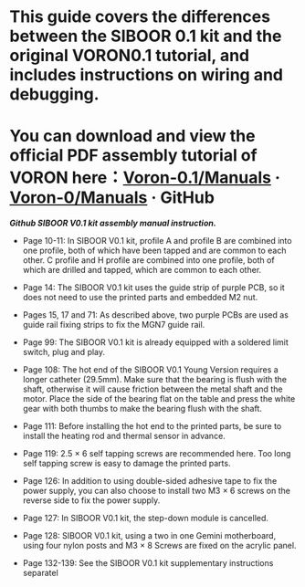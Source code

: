 # This guide covers the differences between the SIBOOR 0.1 kit and the original VORON0.1 tutorial, and includes instructions on wiring and debugging.  
# You can download and view the official PDF assembly tutorial of VORON here：[Voron-0.1/Manuals](https://github.com/VoronDesign/Voron-0/tree/Voron0.1/Manuals)  · [Voron-0/Manuals](https://github.com/VoronDesign/Voron-0/tree/Voron0.0/VORON-0/Manuals)  · GitHub

***Github SIBOOR V0.1 kit assembly manual instruction.***

* Page 10-11: In SIBOOR V0.1 kit, profile A and profile B are combined into one profile, both of which have been tapped and are common to each other. C profile and H profile are combined into one profile, both of which are drilled and tapped, which are common to each other.

* Page 14: The SIBOOR V0.1 kit uses the guide strip of purple PCB, so it does not need to use the printed parts and embedded M2 nut.

* Pages 15, 17 and 71: As described above, two purple PCBs are used as guide rail fixing strips to fix the MGN7 guide rail.

* Page 99: The SIBOOR V0.1 kit is already equipped with a soldered limit switch, plug and play.

* Page 108: The hot end of the SIBOOR V0.1 Young Version requires a longer catheter (29.5mm). Make sure that the bearing is flush with the shaft, otherwise it will cause friction between the metal shaft and the motor. Place the side of the bearing flat on the table and press the white gear with both thumbs to make the bearing flush with the shaft.

* Page 111: Before installing the hot end to the printed parts, be sure to install the heating rod and thermal sensor in advance.

* Page 119: 2.5 × 6 self tapping screws are recommended here. Too long self tapping screw is easy to damage the printed parts.

* Page 126: In addition to using double-sided adhesive tape to fix the power supply, you can also choose to install two M3 × 6 screws on the reverse side  to fix the power supply.

* Page 127: In SIBOOR V0.1 kit, the step-down module is cancelled.

* Page 128: SIBOOR V0.1 kit, using a two in one Gemini motherboard, using four nylon posts and M3 × 8 Screws are fixed on the acrylic panel.

* Page 132-139: See the SIBOOR V0.1 kit supplementary instructions separatel
